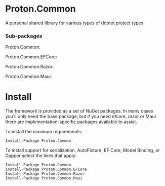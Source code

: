 # Proton.Common

 A personal shared library for various types of dotnet project types


### Sub-packages

Proton.Common:

Proton.Common.EFCore:

Proton.Common.Razor:

Proton.Common.Maui:


# Install

The framework is provided as a set of NuGet packages. In many cases you'll only need the base package, but if you need efcore, razor or Maui there are implementation-specific packages available to assist.

To install the minimum requirements:

```
Install-Package Proton.Common
```

To install support for serialization, AutoFixture, EF Core, Model Binding, or Dapper select the lines that apply:

```
Install-Package Proton.Common
Install-Package Proton.Common.EFCore
Install-Package Proton.Common.Razor
Install-Package Proton.Common.Maui
```
